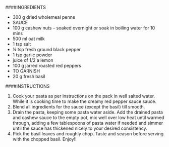 ####INGREDIENTS
 
* 300 g dried wholemeal penne
* SAUCE
* 100 g cashew nuts – soaked overnight or soak in boiling water for 10 mins
* 500 ml oat milk
* 1 tsp salt
* ¼ tsp fresh ground black pepper
* 1 tsp garlic powder
* juice of 1/2 a lemon
* 100 g jarred roasted red peppers
* TO GARNISH
* 20 g fresh basil

####INSTRUCTIONS
 
1. Cook your pasta as per instructions on the pack in well salted water. While it is cooking time to make the creamy red pepper sauce sauce.
2. Blend all ingredients for the sauce (except the basil) till smooth.
3. Drain the pasta, keeping some pasta water aside. Add the drained pasta and cashew sauce to the empty pot, mix well over low heat until warmed through, adding a few tablespoons of pasta water if needed and simmer until the sauce has thickened nicely to your desired consistency.
4. Pick the basil leaves and roughly chop. Taste and season before serving with the chopped basil. Enjoy!!
